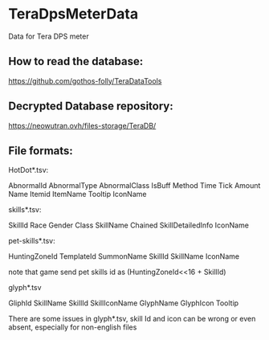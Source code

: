 # TeraDpsMeterData
Data for Tera DPS meter

How to read the database: 
----------------------
https://github.com/gothos-folly/TeraDataTools

Decrypted Database repository:
----------------------
https://neowutran.ovh/files-storage/TeraDB/

File formats:
----------------------
HotDot*.tsv:

AbnormalId	AbnormalType	AbnormalClass	IsBuff	Method	Time	Tick	Amount	Name	Itemid	ItemName	Tooltip	IconName


skills*.tsv:

SkillId	Race	Gender	Class	SkillName	Chained	SkillDetailedInfo IconName


pet-skills*.tsv:

HuntingZoneId	TemplateId	SummonName	SkillId	SkillName	IconName

note that game send pet skills id as (HuntingZoneId<<16 + SkillId)

glyph*.tsv

GliphId	SkillName	SkillId	SkillIconName	GlyphName	GlyphIcon	Tooltip

There are some issues in glyph*.tsv, skill Id and icon can be wrong or even absent, especially for non-english files
